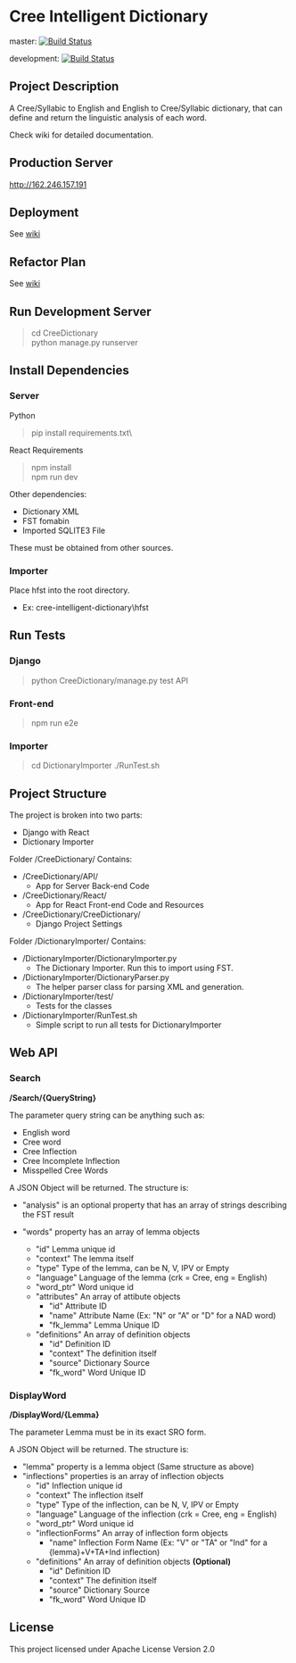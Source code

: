 # Cree Intelligent Dictionary

master:
[![Build Status](https://travis-ci.com/cmput401-winter2019/cree-intelligent-dictionary.svg?branch=master)](https://travis-ci.com/cmput401-winter2019/cree-intelligent-dictionary)

development:
[![Build Status](https://travis-ci.com/cmput401-winter2019/cree-intelligent-dictionary.svg?branch=development)](https://travis-ci.com/cmput401-winter2019/cree-intelligent-dictionary)

## Project Description
A Cree/Syllabic to English and English to Cree/Syllabic dictionary, 
that can define and return the linguistic analysis of each word.

Check wiki for detailed documentation.

## Production Server
http://162.246.157.191

## Deployment
See [wiki](https://github.com/cmput401-winter2019/cree-intelligent-dictionary/wiki/Deployment)

## Refactor Plan
See [wiki](https://github.com/cmput401-winter2019/cree-intelligent-dictionary/wiki/Refactor-Plan)

## Run Development Server
> cd CreeDictionary\
> python manage.py runserver

## Install Dependencies
### Server
Python
> pip install requirements.txt\

React Requirements
> npm install\
> npm run dev

Other dependencies:
- Dictionary XML
- FST fomabin
- Imported SQLITE3 File

These must be obtained from other sources.

### Importer
Place hfst into the root directory.
 - Ex: cree-intelligent-dictionary\hfst

## Run Tests
### Django
> python CreeDictionary/manage.py test API

### Front-end
> npm run e2e

### Importer
> cd DictionaryImporter
> ./RunTest.sh


## Project Structure
The project is broken into two parts:
- Django with React
- Dictionary Importer

Folder /CreeDictionary/ Contains:
- /CreeDictionary/API/
  - App for Server Back-end Code
- /CreeDictionary/React/ 
  - App for React Front-end Code and Resources
- /CreeDictionary/CreeDictionary/ 
  - Django Project Settings

Folder /DictionaryImporter/ Contains:
- /DictionaryImporter/DictionaryImporter.py
  - The Dictionary Importer. Run this to import using FST.
- /DictionaryImporter/DictionaryParser.py
  - The helper parser class for parsing XML and generation.
- /DictionaryImporter/test/
  - Tests for the classes
- /DictionaryImporter/RunTest.sh
  - Simple script to run all tests for DictionaryImporter

## Web API
### Search
**/Search/\{QueryString\}**

The parameter query string can be anything such as:
- English word
- Cree word
- Cree Inflection
- Cree Incomplete Inflection
- Misspelled Cree Words

A JSON Object will be returned. The structure is:

- "analysis" is an optional property that has an array of strings describing the FST result

- "words" property has an array of lemma objects
  - "id" Lemma unique id
  - "context" The lemma itself
  - "type" Type of the lemma, can be N, V, IPV or Empty
  - "language" Language of the lemma (crk = Cree, eng = English)
  - "word_ptr" Word unique id
  - "attributes" An array of attibute objects
    - "id" Attribute ID
    - "name" Attribute Name (Ex: "N" or "A" or "D" for a NAD word)
    - "fk_lemma" Lemma Unique ID
  - "definitions" An array of definition objects
    - "id" Definition ID
    - "context" The definition itself
    - "source" Dictionary Source
    - "fk_word" Word Unique ID


### DisplayWord
**/DisplayWord/\{Lemma\}**

The parameter Lemma must be in its exact SRO form.

A JSON Object will be returned. The structure is:

- "lemma" property is a lemma object (Same structure as above)
- "inflections" properties is an array of inflection objects
  - "id" Inflection unique id
  - "context" The inflection itself
  - "type" Type of the inflection, can be N, V, IPV or Empty
  - "language" Language of the inflection (crk = Cree, eng = English)
  - "word_ptr" Word unique id
  - "inflectionForms" An array of inflection form objects
    - "name" Inflection Form Name (Ex: "V" or "TA" or "Ind" for a {lemma}+V+TA+Ind inflection)
  - "definitions" An array of definition objects **(Optional)**
    - "id" Definition ID
    - "context" The definition itself
    - "source" Dictionary Source
    - "fk_word" Word Unique ID


## License
This project licensed under Apache License Version 2.0